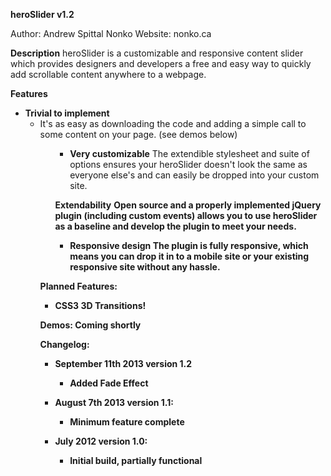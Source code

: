 <strong>heroSlider v1.2</strong>

Author: Andrew Spittal Nonko
Website: nonko.ca

<strong>Description</strong>
heroSlider is a customizable and responsive content slider which provides designers and developers a free and easy way to quickly add scrollable content anywhere to a webpage.

<strong>Features</strong>
<ul>
    <li><strong>Trivial to implement</strong>
        <ul><li>It's as easy as downloading the code and adding a simple call to some content on your page. (see demos below)</li><ul>
    </li>

- <strong>Very customizable</strong>
    The extendible stylesheet and suite of options ensures your heroSlider doesn't look the same as everyone else's and can easily be dropped into your custom site.    

<strong>Extendability</strong>
    <strong>Open source and a properly implemented jQuery plugin (including custom events) allows you to use heroSlider as a baseline and develop the plugin to meet your needs.

- <strong>Responsive design</strong>
    The plugin is fully responsive, which means you can drop it in to a mobile site or your existing responsive site without any hassle.
</ul>

<strong>Planned Features:
- CSS3 3D Transitions!

<strong>Demos:
    Coming shortly

<strong>Changelog:
- September 11th 2013 version 1.2
    - Added Fade Effect

- August 7th 2013 version 1.1:
    - Minimum feature complete

- July 2012 version 1.0:
    - Initial build, partially functional


